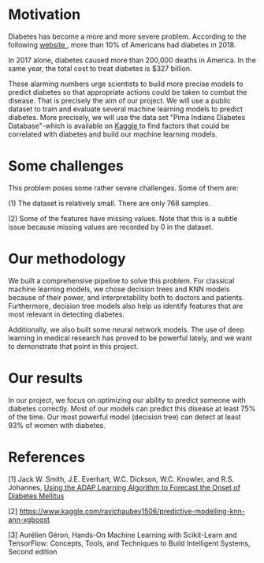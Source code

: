 # Motivation 
Diabetes has become a more and more severe problem. According to the following  <a href="https://www.diabetes.org/resources/statistics/statistics-about-diabetes#:~:text=Prevalence%3A%20In%202018%2C%2034.2%20million,of%20the%20population%2C%20had%20diabetes.&text=Undiagnosed%3A%20Of%20the%2034.2%20million,and%207.3%20million%20were%20undiagnosed"> website </a>, more than 10% of Americans had diabetes in 2018. 

In 2017 alone, diabetes caused more than 200,000 deaths in America. In the same year, the total cost to treat diabetes is $327 billion.

These alarming numbers urge scientists to build more precise models to predict diabetes so that appropriate actions could be taken to combat the disease. That is precisely the aim of our project. We will use a public dataset to train and evaluate several machine learning models to predict diabetes. More precisely, we will use the data set "Pima Indians Diabetes Database"-which is available on <a href="https://www.kaggle.com/uciml/pima-indians-diabetes-database" > Kaggle </a> to find factors that could be correlated with diabetes and build our machine learning models. 


# Some challenges 

This problem poses some rather severe challenges. Some of them are:

(1) The dataset is relatively small. There are only 768 samples.

(2) Some of the features have missing values. Note that this is a subtle issue because missing values are recorded by 0 in the dataset. 

# Our methodology

We built a comprehensive pipeline to solve this problem. For classical machine learning models, we chose decision trees and KNN models because of their power, and interpretability both to doctors and patients. Furthermore, decision tree models also help us identify features that are most relevant in detecting diabetes. 

Additionally, we also built some neural network models. The use of deep learning in medical research has proved to be powerful lately, and we want to demonstrate that point in this project. 

# Our results 

In our project, we focus on optimizing our ability to predict someone with diabetes correctly. Most of our models can predict this disease at least 75% of the time. Our most powerful model (decision tree) can detect at least 93% of women with diabetes. 

# References 

[1] Jack W. Smith, J.E. Everhart, W.C. Dickson, W.C. Knowler, and R.S. Johannes, <a href="https://www.ncbi.nlm.nih.gov/pmc/articles/PMC2245318/"> Using the ADAP Learning Algorithm to Forecast the Onset of Diabetes Mellitus </a>

[2] https://www.kaggle.com/ravichaubey1506/predictive-modelling-knn-ann-xgboost

[3] Aurélien Géron, Hands-On Machine Learning with Scikit-Learn and TensorFlow: Concepts, Tools, and Techniques to Build Intelligent Systems, Second edition
